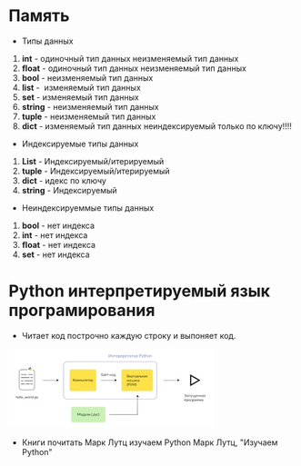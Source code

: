 # Память 

* Типы данных 
1. **int** - одиночный тип данных неизменяемый тип данных 
2. **float** - одиночный тип данных неизменяемый тип данных 
3. **bool** - неизменяемый тип данных 
4. **list** -  изменяемый тип данных
5. **set** - изменяемый тип данных 
6. **string** - неизменяемый тип данных 
7. **tuple** - неизменяемый тип данных 
8. **dict** - изменяемый тип данных неиндексируемый только по ключу!!!!

* Индексируемые типы данных 

1. **List** - Индексируемый/итерируемый  
2. **tuple** - Индексируемый/итерируемый
3. **dict** - идекс по ключу
4. **string** - Индексируемый 

* Неиндексируеммые типы данных
1. **bool**  - нет индекса
2. **int**  - нет индекса
3. **float** - нет индекса
4. **set** - нет индекса

# Python интерпретируемый язык програмирования 
* Читает код построчно каждую строку и выпоняет код.


![My photo](/Lesson_1/images/foto.jpg)


* Книги почитать Марк Лутц изучаем Python Марк Лутц, "Изучаем Python"




